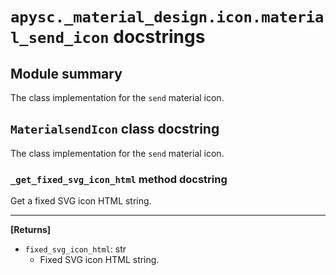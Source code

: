 # `apysc._material_design.icon.material_send_icon` docstrings

## Module summary

The class implementation for the `send` material icon.

## `MaterialsendIcon` class docstring

The class implementation for the `send` material icon.

### `_get_fixed_svg_icon_html` method docstring

Get a fixed SVG icon HTML string.<hr>

**[Returns]**

- `fixed_svg_icon_html`: str
  - Fixed SVG icon HTML string.